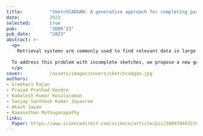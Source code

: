 ```yaml
---
title:          "SketchCADGAN: A generative approach for completing partially drawn query sketches of engineering shapes to enhance retrieval system performance"
date:           2023
selected:       true
pub:            "3DOR’23"
pub_date:       "2023"
abstract: >-
  <p>
    Retrieval systems are commonly used to find relevant data in large datasets. In engineering, these systems are useful for locating specific engineering shapes in a large dataset of engineering components. When end users want to search for a shape, they prefer a two-dimensional (2D) sketch over a three-dimensional (3D) object. However, users lacking domain knowledge may struggle to generate a complete query sketch and provide a partially completed sketch instead. Retrieving relevant information from partially drawn sketches is difficult because they may have missing edges, partially drawn circles, holes, ovals, etc. Most retrieval systems compare the similarity between the query and items in the database, so incomplete sketches may be ineffective in finding the relevant information.
  
  To address this problem with incomplete sketches, we propose a new generative adversarial network called SketchCADGAN. This network uses a two-stage cascaded architecture, with the first network attempting to predict a CAD model image from an incomplete sketch and the second network using the CAD model image to predict a completed sketch. Both networks are trained together adversarially. Our approach is proven more effective than other advanced techniques through qualitative and quantitative comparisons. Furthermore, we present the results of the retrieval system using both partially drawn and completed sketches, and demonstrate that incorporating completed sketches from the suggested cascaded GAN architecture results in improved retrieval performance.
  </p>
cover:          /assets/images/covers/sketchcadgan.jpg
authors:
- Sreehari Rajan
- Prasad Pralhad Kendre
- Kamalesh Kumar Kosalaraman
- Sanjay Santhosh Kumar Jayasree
- Akash Jayan
- Ramanathan Muthuganapathy
links:
  Paper: https://www.sciencedirect.com/science/article/pii/S0097849323001243
---
```

